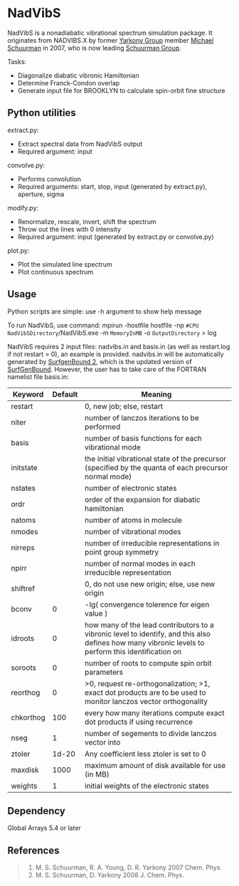 # NadVibS
NadVibS is a nonadiabatic vibrational spectrum simulation package.
It originates from NADVIBS.X by former [Yarkony Group](https://github.com/yarkonygrp/) member [Michael Schuurman](https://github.com/mschuurman) in 2007, who is now leading [Schuurman Group](https://github.com/schuurman-group).

Tasks:
* Diagonalize diabatic vibronic Hamiltonian
* Determine Franck-Condon overlap
* Generate input file for BROOKLYN to calculate spin-orbit fine structure

## Python utilities

extract.py:
* Extract spectral data from NadVibS output
* Required argument: input

convolve.py:
* Performs convolution
* Required arguments: start, stop, input (generated by extract.py), aperture, sigma

modify.py:
* Renormalize, rescale, invert, shift the spectrum
* Throw out the lines with 0 intensity
* Required argument: input (generated by extract.py or convolve.py)

plot.py:
* Plot the simulated line spectrum
* Plot continuous spectrum

## Usage
Python scripts are simple: use -h argument to show help message

To run NadVibS, use command: mpirun -hostfile hostfile -np `#CPU` `NadVibSDirectory`/NadVibS.exe -m `MemoryInMB` -o `OutputDirectory` > log

NadVibS requires 2 input files: nadvibs.in and basis.in (as well as restart.log if not restart = 0), an example is provided. nadvibs.in will be automatically generated by [SurfgenBound 2](https://github.com/cavanes1/SurfgenBound2), which is the updated version of [SurfGenBound](https://github.com/YifanShenSZ/SurfGenBound). However, the user has to take care of the FORTRAN namelist file basis.in:

| Keyword  | Default | Meaning |
| ------------- | ------------- | ------------- |
| restart   | | 0, new job; else, restart |
| niter     | | number of lanczos iterations to be performed |
| basis     | | number of basis functions for each vibrational mode |
| initstate | | the initial vibrational state of the precursor (specified by the quanta of each precursor normal mode) |
| nstates   | | number of electronic states |
| ordr      | | order of the expansion for diabatic hamiltonian |
| natoms    | | number of atoms in molecule |
| nmodes    | | number of vibrational modes |
| nirreps   | | number of irreducible representations in point group symmetry |
| npirr     | | number of normal modes in each irreducible representation |
| shiftref  | | 0, do not use new origin; else, use new origin |
| bconv     | 0 | -lg( convergence tolerence for eigen value ) |
| idroots   | 0 | how many of the lead contributors to a vibronic level to identify, and this also defines how many vibronic levels to perform this identification on |
| soroots   | 0 | number of roots to compute spin orbit parameters |
| reorthog  | 0 | >0, request re-orthogonalization; >1, exact dot products are to be used to monitor lanczos vector orthogonality  |
| chkorthog | 100 | every how many iterations compute exact dot products if using recurrence |
| nseg      | 1 | number of segements to divide lanczos vector into |
| ztoler    | 1d-20 | Any coefficient less ztoler is set to 0 |
| maxdisk   | 1000 | maximum amount of disk available for use (in MB) |
| weights   | 1 | initial weights of the electronic states |

## Dependency
Global Arrays 5.4 or later

## References
> 1. M. S. Schuurman, R. A. Young, D. R. Yarkony 2007 Chem. Phys.
> 2. M. S. Schuurman, D. Yarkony 2008 J. Chem. Phys.
